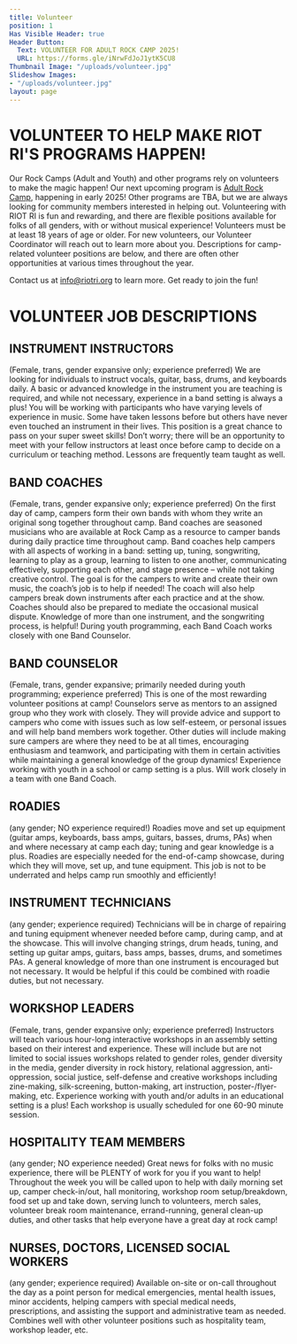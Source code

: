 ```yaml
---
title: Volunteer
position: 1
Has Visible Header: true
Header Button:
  Text: VOLUNTEER FOR ADULT ROCK CAMP 2025!
  URL: https://forms.gle/iNrwFdJoJ1ytK5CU8
Thumbnail Image: "/uploads/volunteer.jpg"
Slideshow Images:
- "/uploads/volunteer.jpg"
layout: page
---
```


# VOLUNTEER TO HELP MAKE RIOT RI'S PROGRAMS HAPPEN!

Our Rock Camps (Adult and Youth) and other programs rely on volunteers to make the magic happen! Our next upcoming program is [Adult Rock Camp](/programs/adult-rock-camp.html), happening in early 2025! Other programs are TBA, but we are always looking for community members interested in helping out. Volunteering with RIOT RI is fun and rewarding, and there are flexible positions available for folks of all genders, with or without musical experience! Volunteers must be at least 18 years of age or older. For new volunteers, our Volunteer Coordinator will reach out to learn more about you. Descriptions for camp-related volunteer positions are below, and there are often other opportunities at various times throughout the year.

Contact us at [info@riotri.org](mailto:info@riotri.org) to learn more. Get ready to join the fun!


# VOLUNTEER JOB DESCRIPTIONS

## INSTRUMENT INSTRUCTORS 
(Female, trans, gender expansive only; experience preferred) We are looking for individuals to instruct vocals, guitar, bass, drums, and keyboards daily. A basic or advanced knowledge in the instrument you are teaching is required, and while not necessary, experience in a band setting is always a plus! You will be working with participants who have varying levels of experience in music. Some have taken lessons before but others have never even touched an instrument in their lives. This position is a great chance to pass on your super sweet skills! Don’t worry; there will be an opportunity to meet with your fellow instructors at least once before camp to decide on a curriculum or teaching method. Lessons are frequently team taught as well.

## BAND COACHES
(Female, trans, gender expansive only; experience preferred) On the first day of camp, campers form their own bands with whom they write an original song together throughout camp. Band coaches are seasoned musicians who are available at Rock Camp as a resource to camper bands during daily practice time throughout camp. Band coaches help campers with all aspects of working in a band: setting up, tuning, songwriting, learning to play as a group, learning to listen to one another, communicating effectively, supporting each other, and stage presence – while not taking creative control. The goal is for the campers to write and create their own music, the coach’s job is to help if needed! The coach will also help campers break down instruments after each practice and at the show. Coaches should also be prepared to mediate the occasional musical dispute. Knowledge of more than one instrument, and the songwriting process, is helpful! During youth programming, each Band Coach works closely with one Band Counselor.

## BAND COUNSELOR
(Female, trans, gender expansive; primarily needed during youth programming; experience preferred) This is one of the most rewarding volunteer positions at camp! Counselors serve as mentors to an assigned group who they work with closely. They will provide advice and support to campers who come with issues such as low self-esteem, or personal issues and will help band members work together. Other duties will include making sure campers are where they need to be at all times, encouraging enthusiasm and teamwork, and participating with them in certain activities while maintaining a general knowledge of the group dynamics! Experience working with youth in a school or camp setting is a plus. Will work closely in a team with one Band Coach.

## ROADIES
(any gender; NO experience required!) Roadies move and set up equipment (guitar amps, keyboards, bass amps, guitars, basses, drums, PAs) when and where necessary at camp each day; tuning and gear knowledge is a plus. Roadies are especially needed for the end-of-camp showcase, during which they will move, set up, and tune equipment. This job is not to be underrated and helps camp run smoothly and efficiently!

## INSTRUMENT TECHNICIANS
(any gender; experience required) Technicians will be in charge of repairing and tuning equipment whenever needed before camp, during camp, and at the showcase. This will involve changing strings, drum heads, tuning, and setting up guitar amps, guitars, bass amps, basses, drums, and sometimes PAs. A general knowledge of more than one instrument is encouraged but not necessary. It would be helpful if this could be combined with roadie duties, but not necessary.

## WORKSHOP LEADERS 
(Female, trans, gender expansive only; experience preferred) Instructors will teach various hour-long interactive workshops in an assembly setting based on their interest and experience. These will include but are not limited to social issues workshops related to gender roles, gender diversity in the media, gender diversity in rock history, relational aggression, anti-oppression, social justice, self-defense and creative workshops including zine-making, silk-screening, button-making, art instruction, poster-/flyer-making, etc. Experience working with youth and/or adults in an educational setting is a plus! Each workshop is usually scheduled for one 60-90 minute session.

## HOSPITALITY TEAM MEMBERS
(any gender; NO experience needed) Great news for folks with no music experience, there will be PLENTY of work for you if you want to help! Throughout the week you will be called upon to help with daily morning set up, camper check-in/out, hall monitoring, workshop room setup/breakdown, food set up and take down, serving lunch to volunteers, merch sales, volunteer break room maintenance, errand-running, general clean-up duties, and other tasks that help everyone have a great day at rock camp!  

## NURSES, DOCTORS, LICENSED SOCIAL WORKERS
(any gender; experience required) Available on-site or on-call throughout the day as a point person for medical emergencies, mental health issues, minor accidents, helping campers with special medical needs, prescriptions, and assisting the support and administrative team as needed. Combines well with other volunteer positions such as hospitality team, workshop leader, etc.  
 
